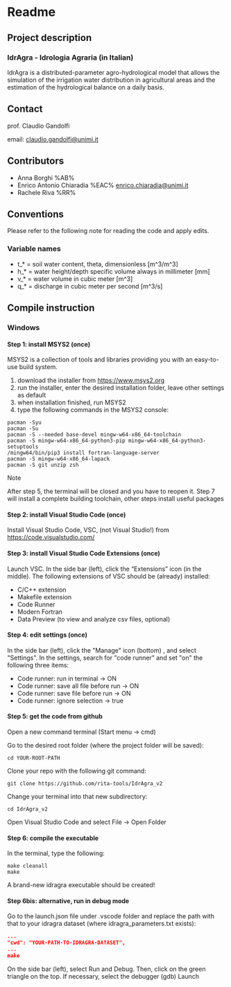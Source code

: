 # Readme #
## Project description ##
### IdrAgra - Idrologia Agraria (in Italian) ###
IdrAgra is a distributed-parameter agro-hydrological model that allows the simulation of the irrigation water distribution in agricultural areas and the estimation of the hydrological balance on a daily basis.
## Contact ##
prof. Claudio Gandolfi

email: claudio.gandolfi@unimi.it

## Contributors ##
* Anna Borghi %AB%
* Enrico Antonio Chiaradia %EAC% enrico.chiaradia@unimi.it
* Rachele Riva %RR%

## Conventions ##
Please refer to the following note for reading the code and apply edits.
### Variable names ####
* t_* = soil water content, theta, dimensionless  [m^3/m^3]
* h_* = water height/depth specific volume always in millimeter [mm]
* v_* = water volume in cubic meter [m^3]
* q_* = discharge in cubic meter per second [m^3/s]

## Compile instruction ##
### Windows ###
#### Step 1: install MSYS2 (once) ####
MSYS2 is a collection of tools and libraries providing you with an easy-to-use build system.
1. download the installer from https://www.msys2.org
2. run the installer, enter the desired installation folder, leave other settings as default
3. when installation finished, run MSYS2
4. type the following commands in the MSYS2 console:
```Shell
pacman -Syu
pacman -Su
pacman -S --needed base-devel mingw-w64-x86_64-toolchain
pacman -S mingw-w64-x86_64-python3-pip mingw-w64-x86_64-python3-setuptools
/mingw64/bin/pip3 install fortran-language-server
pacman -S mingw-w64-x86_64-lapack
pacman -S git unzip zsh 
```
> [!NOTE]
> After step 5, the terminal will be closed and you have to reopen it. Step 7 will install a complete building toolchain, other steps install useful packages
#### Step 2: install Visual Studio Code (once) ####
Install Visual Studio Code, VSC, (not Visual Studio!) from https://code.visualstudio.com/
#### Step 3: install Visual Studio Code Extensions (once) ####
Launch VSC. In the side bar (left), click the “Extensions” icon (in the middle). The following extensions of VSC should be (already) installed:
- C/C++ extension
- Makefile extension 
- Code Runner
- Modern Fortran
- Data Preview (to view and analyze csv files, optional)
#### Step 4: edit settings (once) ####
In the side bar (left), click the "Manage" icon (bottom) , and select "Settings".
In the settings, search for "code runner" and set "on" the following three items:
- Code runner: run in terminal -> ON
- Code runner: save all file before run -> ON
- Code runner: save file before run -> ON
- Code runner: ignore selection -> true

#### Step 5: get the code from github ####
Open a new command terminal (Start menu -> cmd)

Go to the desired root folder (where the project folder will be saved):
```Shell
cd YOUR-ROOT-PATH
```

Clone your repo with the following git command:

```Shell
git clone https://github.com/rita-tools/IdrAgra_v2
```

Change your terminal into that new subdirectory:

```Shell
cd IdrAgra_v2
```
Open Visual Studio Code  and select File -> Open Folder

#### Step 6: compile the executable ####

In the terminal, type the following:

```Shell
make cleanall
make
```
A brand-new idragra executable should be created!

#### Step 6bis: alternative, run in debug mode ####

Go to the launch.json file under .vscode folder and replace the path with that to your idragra dataset (where idragra_parameters.txt exists):
```json
...
"cwd": "YOUR-PATH-TO-IDRAGRA-DATASET",
...
make
```

On the side bar (left), select Run and Debug. Then, click on the green triangle on the top. If necessary, select the debugger (gdb) Launch

